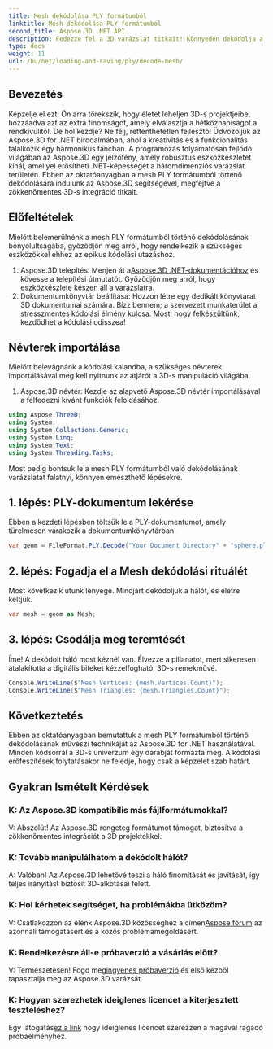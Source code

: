 ```yaml
---
title: Mesh dekódolása PLY formátumból
linktitle: Mesh dekódolása PLY formátumból
second_title: Aspose.3D .NET API
description: Fedezze fel a 3D varázslat titkait! Könnyedén dekódolja a hálót PLY formátumból az Aspose.3D for .NET segítségével. Emelje új dimenziókba projektjeit.
type: docs
weight: 11
url: /hu/net/loading-and-saving/ply/decode-mesh/
---
```

## Bevezetés
Képzelje el ezt: Ön arra törekszik, hogy életet leheljen 3D-s projektjeibe, hozzáadva azt az extra finomságot, amely elválasztja a hétköznapiságot a rendkívülitől. De hol kezdje? Ne félj, rettenthetetlen fejlesztő! Üdvözöljük az Aspose.3D for .NET birodalmában, ahol a kreativitás és a funkcionalitás találkozik egy harmonikus táncban.
A programozás folyamatosan fejlődő világában az Aspose.3D egy jelzőfény, amely robusztus eszközkészletet kínál, amellyel erősítheti .NET-képességét a háromdimenziós varázslat területén. Ebben az oktatóanyagban a mesh PLY formátumból történő dekódolására indulunk az Aspose.3D segítségével, megfejtve a zökkenőmentes 3D-s integráció titkait.
## Előfeltételek
Mielőtt belemerülnénk a mesh PLY formátumból történő dekódolásának bonyolultságába, győződjön meg arról, hogy rendelkezik a szükséges eszközökkel ehhez az epikus kódolási utazáshoz.
1.  Aspose.3D telepítés: Menjen át a[Aspose.3D .NET-dokumentációhoz](https://reference.aspose.com/3d/net/) és kövesse a telepítési útmutatót. Győződjön meg arról, hogy eszközkészlete készen áll a varázslatra.
2. Dokumentumkönyvtár beállítása: Hozzon létre egy dedikált könyvtárat 3D dokumentumai számára. Bízz bennem; a szervezett munkaterület a stresszmentes kódolási élmény kulcsa.
Most, hogy felkészültünk, kezdődhet a kódolási odisszea!
## Névterek importálása
Mielőtt belevágnánk a kódolási kalandba, a szükséges névterek importálásával meg kell nyitnunk az átjárót a 3D-s manipuláció világába.
1. Aspose.3D névtér: Kezdje az alapvető Aspose.3D névtér importálásával a felfedezni kívánt funkciók feloldásához.
```csharp
using Aspose.ThreeD;
using System;
using System.Collections.Generic;
using System.Linq;
using System.Text;
using System.Threading.Tasks;
```
Most pedig bontsuk le a mesh PLY formátumból való dekódolásának varázslatát falatnyi, könnyen emészthető lépésekre.
## 1. lépés: PLY-dokumentum lekérése
Ebben a kezdeti lépésben töltsük le a PLY-dokumentumot, amely türelmesen várakozik a dokumentumkönyvtárban.
```csharp
var geom = FileFormat.PLY.Decode("Your Document Directory" + "sphere.ply");
```
## 2. lépés: Fogadja el a Mesh dekódolási rituálét
Most következik utunk lényege. Mindjárt dekódoljuk a hálót, és életre keltjük.
```csharp
var mesh = geom as Mesh;
```
## 3. lépés: Csodálja meg teremtését
Íme! A dekódolt háló most kéznél van. Élvezze a pillanatot, mert sikeresen átalakította a digitális biteket kézzelfogható, 3D-s remekművé.
```csharp
Console.WriteLine($"Mesh Vertices: {mesh.Vertices.Count}");
Console.WriteLine($"Mesh Triangles: {mesh.Triangles.Count}");
```
## Következtetés
Ebben az oktatóanyagban bemutattuk a mesh PLY formátumból történő dekódolásának művészi technikáját az Aspose.3D for .NET használatával. Minden kódsorral a 3D-s univerzum egy darabját formázta meg. A kódolási erőfeszítések folytatásakor ne feledje, hogy csak a képzelet szab határt.

## Gyakran Ismételt Kérdések
### K: Az Aspose.3D kompatibilis más fájlformátumokkal?
V: Abszolút! Az Aspose.3D rengeteg formátumot támogat, biztosítva a zökkenőmentes integrációt a 3D projektekkel.
### K: Tovább manipulálhatom a dekódolt hálót?
A: Valóban! Az Aspose.3D lehetővé teszi a háló finomítását és javítását, így teljes irányítást biztosít 3D-alkotásai felett.
### K: Hol kérhetek segítséget, ha problémákba ütközöm?
 V: Csatlakozzon az élénk Aspose.3D közösséghez a címen[Aspose fórum](https://forum.aspose.com/c/3d/18) az azonnali támogatásért és a közös problémamegoldásért.
### K: Rendelkezésre áll-e próbaverzió a vásárlás előtt?
V: Természetesen! Fogd meg[ingyenes próbaverzió](https://releases.aspose.com/) és első kézből tapasztalja meg az Aspose.3D varázsát.
### K: Hogyan szerezhetek ideiglenes licencet a kiterjesztett teszteléshez?
 Egy látogatás[ez a link](https://purchase.aspose.com/temporary-license/) hogy ideiglenes licencet szerezzen a magával ragadó próbaélményhez.